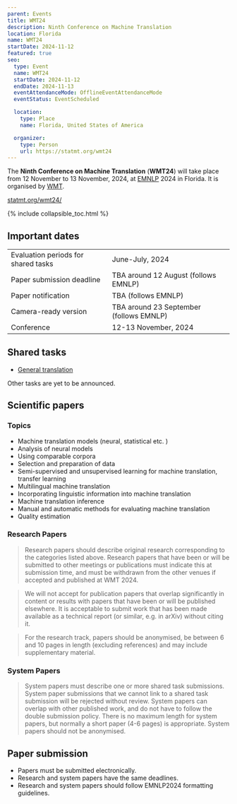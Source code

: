 ```yaml
---
parent: Events
title: WMT24
description: Ninth Conference on Machine Translation
location: Florida
name: WMT24
startDate: 2024-11-12
featured: true
seo:
  type: Event
  name: WMT24
  startDate: 2024-11-12
  endDate: 2024-11-13
  eventAttendanceMode: OfflineEventAttendanceMode
  eventStatus: EventScheduled

  location:
    type: Place
    name: Florida, United States of America

  organizer:
    type: Person
    url: https://statmt.org/wmt24
---
```


The **Ninth Conference on Machine Translation** (**WMT24**) will take place from 12 November to 13 November, 2024, at [EMNLP](http://emnlp.org) 2024 in Florida.
It is organised by [WMT](/wmt).

[statmt.org/wmt24/](https://statmt.org/wmt24/)

{% include collapsible_toc.html %}

## Important dates

|     |     |
| --- | --- |
| Evaluation periods for shared tasks | June-July, 2024 |
| Paper submission deadline | TBA around 12 August (follows EMNLP) |
| Paper notification |TBA (follows EMNLP) |
| Camera-ready version | TBA around 23 September (follows EMNLP) |
| Conference | 12-13 November, 2024 |

## Shared tasks

- [General translation](https://www2.statmt.org/wmt24/translation-task.html)

Other tasks are yet to be announced.

## Scientific papers

### Topics

- Machine translation models (neural, statistical etc. )
- Analysis of neural models
- Using comparable corpora
- Selection and preparation of data
- Semi-supervised and unsupervised learning for machine translation, transfer learning
- Multilingual machine translation
- Incorporating linguistic information into machine translation
- Machine translation inference
- Manual and automatic methods for evaluating machine translation
- Quality estimation

### Research Papers

> Research papers should describe original research corresponding to the categories listed above. Research papers that have been or will be submitted to other meetings or publications must indicate this at submission time, and must be withdrawn from the other venues if accepted and published at WMT 2024.

> We will not accept for publication papers that overlap significantly in content or results with papers that have been or will be published elsewhere. It is acceptable to submit work that has been made available as a technical report (or similar, e.g. in arXiv) without citing it.

> For the research track, papers should be anonymised, be between 6 and 10 pages in length (excluding references) and may include supplementary material.


### System Papers

> System papers must describe one or more shared task submissions. System paper submissions that we cannot link to a shared task submission will be rejected without review. System papers can overlap with other published work, and do not have to follow the double submission policy. There is no maximum length for system papers, but normally a short paper (4-6 pages) is appropriate. System papers should not be anonymised.


## Paper submission

- Papers must be submitted electronically.
- Research and system papers have the same deadlines.
- Research and system papers should follow EMNLP2024 formatting guidelines.
